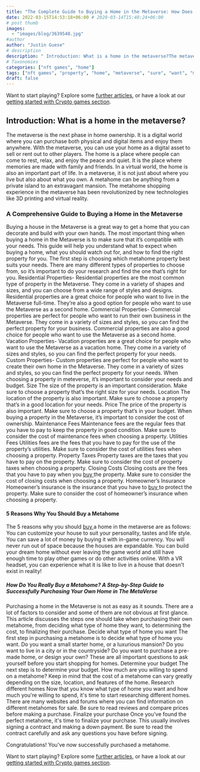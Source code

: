 ```yaml
---
title: "The Complete Guide to Buying a Home in the Metaverse: How Does It Actually Work?"
date: 2022-03-15T14:53:18+06:00 # 2020-03-14T15:40:24+06:00
# post thumb
images:
  - "images/blog/3639540.jpg"
#author
author: "Justin Guese"
# description
description: " Introduction: What is a home in the metaverse?The metaverse is the next phase in home ownership. It is a digital world where you can purchase both physica"
# Taxonomies
categories: ["nft games", "home"]
tags: ["nft games", "property", "home", "metaverse", "sure", "want", "make"]
draft: false
---
```



Want to start playing? Explore some [further articles](/blog/), or have a look at our [getting started with Crypto games section](/services/how-do-i-get-started/).


## Introduction: What is a home in the metaverse?

The metaverse is the next phase in home ownership. It is a digital world where you can purchase both physical and digital items and enjoy them anywhere. With the metaverse, you can use your home as a digital asset to sell or rent out to other players.
The home is a place where people can come to rest, relax, and enjoy the peace and quiet. It is the place where memories are made with family and friends.
In a virtual world, the home is also an important part of life. In a metaverse, it is not just about where you live but also about what you own. A metahome can be anything from a private island to an extravagant mansion.
The metahome shopping experience in the metaverse has been revolutionized by new technologies like 3D printing and virtual reality.

### A Comprehensive Guide to Buying a Home in the Metaverse

Buying a house in the Metaverse is a great way to get a home that you can decorate and build with your own hands. The most important thing when buying a home in the Metaverse is to make sure that it’s compatible with your needs.
This guide will help you understand what to expect when buying a home, what you should watch out for, and how to find the right property for you.
The first step is choosing which metahome property best suits your needs.
There are many different types of properties to choose from, so it’s important to do your research and find the one that’s right for you. 
Residential Properties- Residential properties are the most common type of property in the Metaverse. They come in a variety of shapes and sizes, and you can choose from a wide range of styles and designs. Residential properties are a great choice for people who want to live in the Metaverse full-time. They’re also a good option for people who want to use the Metaverse as a second home. 
Commercial Properties- Commercial properties are perfect for people who want to run their own business in the Metaverse. They come in a variety of sizes and styles, so you can find the perfect property for your business. Commercial properties are also a good choice for people who want to use the Metaverse as a second home. 
Vacation Properties- Vacation properties are a great choice for people who want to use the Metaverse as a vacation home. They come in a variety of sizes and styles, so you can find the perfect property for your needs. 
Custom Properties- Custom properties are perfect for people who want to create their own home in the Metaverse. They come in a variety of sizes and styles, so you can find the perfect property for your needs.
When choosing a property in meteverse, it’s important to consider your needs and budget. 
Size The size of the property is an important consideration. Make sure to choose a property that’s the right size for your needs. 
Location The location of the property is also important. Make sure to choose a property that’s in a good location for your needs. 
Price The price of the property is also important. Make sure to choose a property that’s in your budget.
When buying a property in the Metaverse, it’s important to consider the cost of ownership.
Maintenance Fees Maintenance fees are the regular fees that you have to pay to keep the property in good condition. Make sure to consider the cost of maintenance fees when choosing a property. 
Utilities Fees Utilities fees are the fees that you have to pay for the use of the property’s utilities. Make sure to consider the cost of utilities fees when choosing a property. 
Property Taxes Property taxes are the taxes that you have to pay on the property. Make sure to consider the cost of property taxes when choosing a property. 
Closing Costs Closing costs are the fees that you have to pay when you [ buy ](https://accounts.binance.com/en/register?ref=37092355) the property. Make sure to consider the cost of closing costs when choosing a property.
Homeowner’s Insurance Homeowner’s insurance is the insurance that you have to [ buy ](https://accounts.binance.com/en/register?ref=37092355) to protect the property. Make sure to consider the cost of homeowner’s insurance when choosing a property.

#### 5 Reasons Why You Should Buy a Metahome

The 5 reasons why you should [ buy ](https://accounts.binance.com/en/register?ref=37092355) a home in the metaverse are as follows:
You can customize your house to suit your personality, tastes and life style.
You can save a lot of money by buying it with in-game currency.
You will never run out of space because the houses are expandable.
You can build your dream home without ever leaving the game world and still have enough time to play other games or do other activities online.
With a VR headset, you can experience what it is like to live in a house that doesn't exist in reality!

##### How Do You Really Buy a Metahome? A Step-by-Step Guide to Successfully Purchasing Your Own Home in The MetaVerse

Purchasing a home in the Metaverse is not as easy as it sounds. There are a lot of factors to consider and some of them are not obvious at first glance.
This article discusses the steps one should take when purchasing their own metahome, from deciding what type of home they want, to determining the cost, to finalizing their purchase.
Decide what type of home you want The first step in purchasing a metahome is to decide what type of home you want. Do you want a small starter home, or a luxurious mansion? Do you want to live in a city or in the countryside? Do you want to purchase a pre-made home, or design your own? These are all important questions to ask yourself before you start shopping for homes. 
Determine your budget The next step is to determine your budget. How much are you willing to spend on a metahome? Keep in mind that the cost of a metahome can vary greatly depending on the size, location, and features of the home. 
Research different homes Now that you know what type of home you want and how much you're willing to spend, it's time to start researching different homes. There are many websites and forums where you can find information on different metahomes for sale. Be sure to read reviews and compare prices before making a purchase. 
Finalize your purchase Once you've found the perfect metahome, it's time to finalize your purchase. This usually involves signing a contract and making a down payment. Be sure to read the contract carefully and ask any questions you have before signing. 

Congratulations! You've now successfully purchased a metahome.


Want to start playing? Explore some [further articles](/blog/), or have a look at our [getting started with Crypto games section](/services/how-do-i-get-started/).

